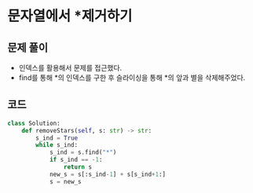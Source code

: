 # 문자열에서 *제거하기

## 문제 풀이
- 인덱스를 활용해서 문제를 접근했다.
- find를 통해 *의 인덱스를 구한 후 슬라이싱을 통해 *의 앞과 별을 삭제해주었다.

## 코드
```python
class Solution:
    def removeStars(self, s: str) -> str:
        s_ind = True
        while s_ind:
            s_ind = s.find("*")
            if s_ind == -1:
                return s
            new_s = s[:s_ind-1] + s[s_ind+1:]
            s = new_s
        
```